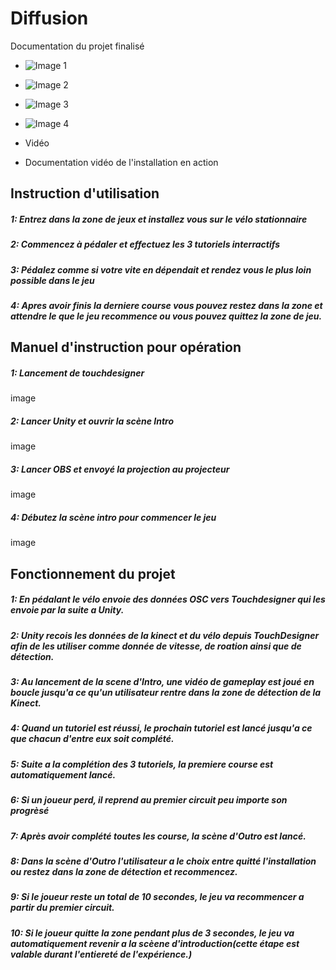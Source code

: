 # Diffusion

Documentation du projet finalisé 

* ![Image 1](https://placehold.co/400x400?text=1+image)
* ![Image 2](https://placehold.co/400x400?text=2+image)
* ![Image 3](https://placehold.co/400x400?text=3+image)
* ![Image 4](https://placehold.co/400x400?text=4+image)


* Vidéo 

* Documentation vidéo de l'installation en action

## Instruction d'utilisation

##### 1: Entrez dans la zone de jeux et installez vous sur le vélo stationnaire

##### 2: Commencez à pédaler et effectuez les 3 tutoriels interractifs

##### 3: Pédalez comme si votre vite en dépendait et rendez vous le plus loin possible dans le jeu

##### 4: Apres avoir finis la derniere course vous pouvez restez dans la zone et attendre le que le jeu recommence ou vous pouvez quittez la zone de jeu.


## Manuel d'instruction pour opération

##### 1: Lancement de touchdesigner
image

##### 2: Lancer Unity et ouvrir la scène Intro
image

##### 3: Lancer OBS et envoyé la projection au projecteur
image

##### 4: Débutez la scène intro pour commencer le jeu
image

## Fonctionnement du projet

##### 1: En pédalant le vélo envoie des données OSC vers Touchdesigner qui les envoie par la suite a Unity.

##### 2: Unity recois les données de la kinect et du vélo depuis TouchDesigner afin de les utiliser comme donnée de vitesse, de roation ainsi que de détection.

##### 3: Au lancement de la scene d'Intro, une vidéo de gameplay est joué en boucle jusqu'a ce qu'un utilisateur rentre dans la zone de détection de la Kinect.

##### 4: Quand un tutoriel est réussi, le prochain tutoriel est lancé jusqu'a ce que chacun d'entre eux soit complété.

##### 5: Suite a la complétion des 3 tutoriels, la premiere course est automatiquement lancé.

##### 6: Si un joueur perd, il reprend au premier circuit peu importe son progrèsé

##### 7: Après avoir complété toutes les course, la scène d'Outro est lancé.

##### 8: Dans la scène d'Outro l'utilisateur a le choix entre quitté l'installation ou restez dans la zone de détection et recommencez.

##### 9: Si le joueur reste un total de 10 secondes, le jeu va recommencer a partir du premier circuit.

##### 10: Si le joueur quitte la zone pendant plus de 3 secondes, le jeu va automatiquement revenir a la scèene d'introduction(cette étape est valable durant l'entiereté de l'expérience.)

